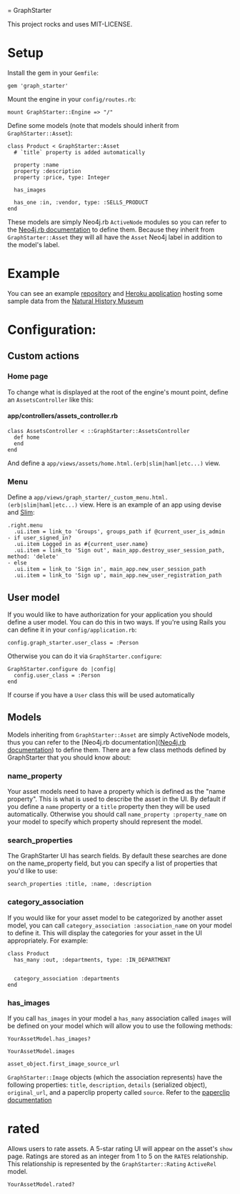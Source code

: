 = GraphStarter

This project rocks and uses MIT-LICENSE.

# Setup

Install the gem in your `Gemfile`:

    gem 'graph_starter'

Mount the engine in your `config/routes.rb`:

    mount GraphStarter::Engine => "/"

Define some models (note that models should inherit from `GraphStarter::Asset`):

    class Product < GraphStarter::Asset
      # `title` property is added automatically

      property :name
      property :description
      property :price, type: Integer

      has_images

      has_one :in, :vendor, type: :SELLS_PRODUCT
    end

These models are simply Neo4j.rb `ActiveNode` modules so you can refer to the [Neo4j.rb documentation](http://neo4jrb.readthedocs.org/) to define them.  Because they inherit from `GraphStarter::Asset` they will all have the `Asset` Neo4j label in addition to the model's label.


# Example

You can see an example [repository](https://github.com/neo4j-examples/nhm_asset_portal) and [Heroku application](http://nhm-portal.herokuapp.com/) hosting some sample data from the [Natural History Museum](http://www.nhm.ac.uk/)

# Configuration:

## Custom actions

### Home page

To change what is displayed at the root of the engine's mount point, define an `AssetsController` like this:

#### app/controllers/assets_controller.rb

    class AssetsController < ::GraphStarter::AssetsController
      def home
      end
    end

And define a `app/views/assets/home.html.(erb|slim|haml|etc...)` view.

### Menu

Define a `app/views/graph_starter/_custom_menu.html.(erb|slim|haml|etc...)` view.  Here is an example of an app using devise and [Slim](http://slim-lang.com/):

    .right.menu
      .ui.item = link_to 'Groups', groups_path if @current_user_is_admin
    - if user_signed_in?
      .ui.item Logged in as #{current_user.name}
      .ui.item = link_to 'Sign out', main_app.destroy_user_session_path, method: 'delete'
    - else
      .ui.item = link_to 'Sign in', main_app.new_user_session_path
      .ui.item = link_to 'Sign up', main_app.new_user_registration_path

## User model

If you would like to have authorization for your application you should define a user model.  You can do this in two ways.  If you're using Rails you can define it in your `config/application.rb`:

    config.graph_starter.user_class = :Person

Otherwise you can do it via `GraphStarter.configure`:

    GraphStarter.configure do |config|
      config.user_class = :Person
    end

If course if you have a `User` class this will be used automatically

## Models

Models inheriting from `GraphStarter::Asset` are simply ActiveNode models, thus you can refer to the [Neo4j.rb documentation]([Neo4j.rb documentation](http://neo4jrb.readthedocs.org/)) to define them.  There are a few class methods defined by GraphStarter that you should know about:

### name_property

Your asset models need to have a property which is defined as the "name property".  This is what is used to describe the asset in the UI.  By default if you define a `name` property or a `title` property then they will be used automatically.  Otherwise you should call `name_property :property_name` on your model to specify which property should represent the model.

### search_properties

The GraphStarter UI has search fields.  By default these searches are done on the name_property field, but you can specify a list of properties that you'd like to use:

    search_properties :title, :name, :description

### category_association

If you would like for your asset model to be categorized by another asset model, you can call `category_association :association_name` on your model to define it.  This will display the categories for your asset in the UI appropriately.  For example:

    class Product
      has_many :out, :departments, type: :IN_DEPARTMENT


      category_association :departments
    end

### has_images

If you call `has_images` in your model a `has_many` association called `images` will be defined on your model which will allow you to use the following methods:

    YourAssetModel.has_images?

    YourAssetModel.images

    asset_object.first_image_source_url

`GraphStarter::Image` objects (which the association represents) have the following properties: `title`, `description`, `details` (serialized object), `original_url`, and a paperclip property called `source`.  Refer to the [paperclip documentation](https://github.com/thoughtbot/paperclip)

# rated

Allows users to rate assets.  A 5-star rating UI will appear on the asset's `show` page.  Ratings are stored as an integer from 1 to 5 on the `RATES` relationship.  This relationship is represented by the `GraphStarter::Rating` `ActiveRel` model.

    YourAssetModel.rated?
